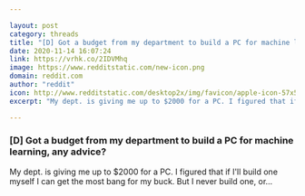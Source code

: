 ```yaml
---

layout: post
category: threads
title: "[D] Got a budget from my department to build a PC for machine learning, any advice?"
date: 2020-11-14 16:07:24
link: https://vrhk.co/2IDVMhq
image: https://www.redditstatic.com/new-icon.png
domain: reddit.com
author: "reddit"
icon: http://www.redditstatic.com/desktop2x/img/favicon/apple-icon-57x57.png
excerpt: "My dept. is giving me up to $2000 for a PC. I figured that if I'll build one myself I can get the most bang for my buck. But I never build one, or..."

---
```


### [D] Got a budget from my department to build a PC for machine learning, any advice?

My dept. is giving me up to $2000 for a PC. I figured that if I'll build one myself I can get the most bang for my buck. But I never build one, or...